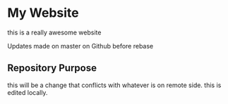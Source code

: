 # My Website

this is a really awesome website

Updates made on master on Github before rebase

## Repository Purpose

this will be a change that conflicts
with whatever is on remote side.
this is edited locally.
